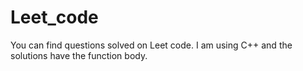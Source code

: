 # Leet_code
You can find questions solved on Leet code.
I am using C++ and the solutions have the function body.
